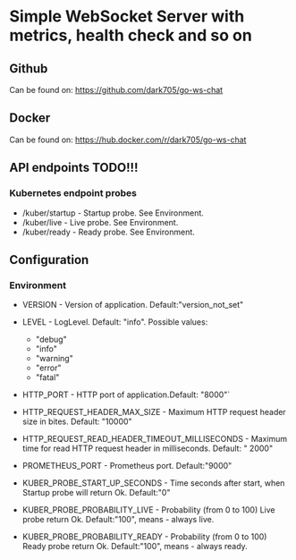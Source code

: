 # Simple WebSocket Server with metrics, health check and so on

## Github

Can be found on: https://github.com/dark705/go-ws-chat

## Docker

Can be found on: https://hub.docker.com/r/dark705/go-ws-chat

## API endpoints TODO!!!


### Kubernetes endpoint probes

* /kuber/startup - Startup probe. See Environment.
* /kuber/live - Live probe. See Environment.
* /kuber/ready - Ready probe. See Environment.

## Configuration

### Environment

* VERSION - Version of application. Default:"version_not_set"
* LEVEL - LogLevel. Default: "info". Possible values:

    - "debug"
    - "info"
    - "warning"
    - "error"
    - "fatal"

* HTTP_PORT - HTTP port of application.Default: "8000"`
* HTTP_REQUEST_HEADER_MAX_SIZE - Maximum HTTP request header size in bites. Default: "10000"
* HTTP_REQUEST_READ_HEADER_TIMEOUT_MILLISECONDS - Maximum time for read HTTP request header in milliseconds. Default: "
  2000"
* PROMETHEUS_PORT - Prometheus port. Default:"9000"

* KUBER_PROBE_START_UP_SECONDS - Time seconds after start, when Startup probe will return Ok. Default:"0"
* KUBER_PROBE_PROBABILITY_LIVE - Probability (from 0 to 100) Live probe return Ok. Default:"100", means - always live.
* KUBER_PROBE_PROBABILITY_READY - Probability (from 0 to 100) Ready probe return Ok. Default:"100", means - always
  ready. 